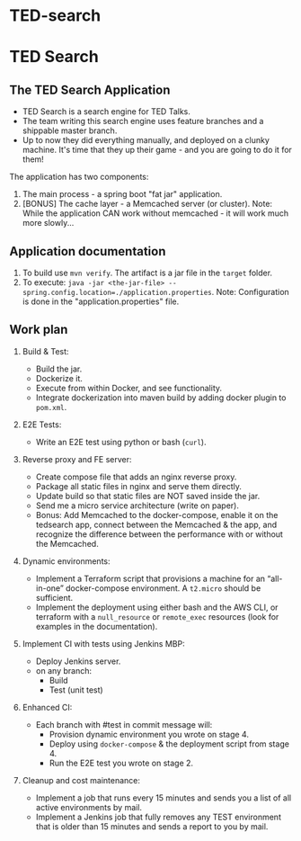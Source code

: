 # TED-search

TED Search
==========

The TED Search Application
--------------------------
- TED Search is a search engine for TED Talks.
- The team writing this search engine uses feature branches and a shippable master branch.
- Up to now they did everything manually, and deployed on a clunky machine. It's time that they up their game - and you are going to do it for them!

The application has two components:
1. The main process - a spring boot "fat jar" application.
2. [BONUS] The cache layer - a Memcached server (or cluster).
   Note: While the application CAN work without memcached - it will work much more slowly...


Application documentation
-------------------------
1. To build use `mvn verify`. The artifact is a jar file in the `target` folder.
2. To execute: `java -jar <the-jar-file> --spring.config.location=./application.properties`.
   Note: Configuration is done in the "application.properties" file.


Work plan
---------
1. Build & Test:
   - Build the jar.
   - Dockerize it.
   - Execute from within Docker, and see functionality.
   - Integrate dockerization into maven build by adding docker plugin to `pom.xml`.

2. E2E Tests:
   - Write an E2E test using python or bash (`curl`).

3. Reverse proxy and FE server:
   - Create compose file that adds an nginx reverse proxy.
   - Package all static files in nginx and serve them directly.
   - Update build so that static files are NOT saved inside the jar.
   - Send me a micro service architecture (write on paper).
   - Bonus: Add Memcached to the docker-compose, enable it on the tedsearch app, connect between the Memcached & the app, and recognize the difference between the performance with or without the Memcached.

4. Dynamic environments:
   - Implement a Terraform script that provisions a machine for an “all-in-one” docker-compose environment. A `t2.micro` should be sufficient.
   - Implement the deployment using either bash and the AWS CLI, or terraform with a `null_resource` or `remote_exec` resources (look for examples in the documentation).

5. Implement CI with tests using Jenkins MBP:
   - Deploy Jenkins server.
   - on any branch:
     - Build
     - Test (unit test)

6. Enhanced CI:
   - Each branch with #test in commit message will:
     - Provision dynamic environment you wrote on stage 4.
     - Deploy using `docker-compose` & the deployment script from stage 4.
     - Run the E2E test you wrote on stage 2.

7. Cleanup and cost maintenance:
   - Implement a job that runs every 15 minutes and sends you a list of all active environments by mail.
   - Implement a Jenkins job that fully removes any TEST environment that is older than 15 minutes and sends a report to you by mail.

